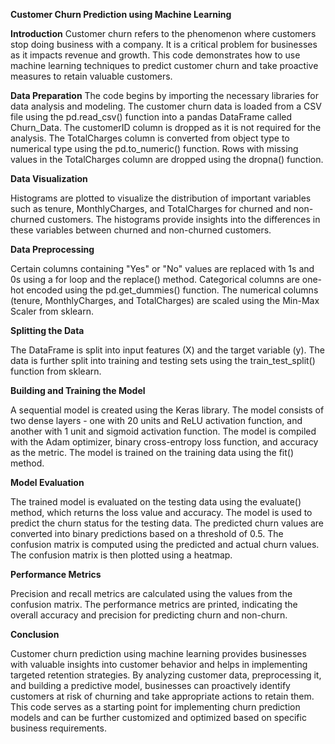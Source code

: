 **Customer Churn Prediction using Machine Learning**

**Introduction**
Customer churn refers to the phenomenon where customers stop doing business with a company. It is a critical problem for businesses as it impacts revenue and growth. This code demonstrates how to use machine learning techniques to predict customer churn and take proactive measures to retain valuable customers.

**Data Preparation**
The code begins by importing the necessary libraries for data analysis and modeling.
The customer churn data is loaded from a CSV file using the pd.read_csv() function into a pandas DataFrame called Churn_Data.
The customerID column is dropped as it is not required for the analysis.
The TotalCharges column is converted from object type to numerical type using the pd.to_numeric() function.
Rows with missing values in the TotalCharges column are dropped using the dropna() function.

**Data Visualization**

Histograms are plotted to visualize the distribution of important variables such as tenure, MonthlyCharges, and TotalCharges for churned and non-churned customers.
The histograms provide insights into the differences in these variables between churned and non-churned customers.

**Data Preprocessing**

Certain columns containing "Yes" or "No" values are replaced with 1s and 0s using a for loop and the replace() method.
Categorical columns are one-hot encoded using the pd.get_dummies() function.
The numerical columns (tenure, MonthlyCharges, and TotalCharges) are scaled using the Min-Max Scaler from sklearn.

**Splitting the Data**

The DataFrame is split into input features (X) and the target variable (y).
The data is further split into training and testing sets using the train_test_split() function from sklearn.

**Building and Training the Model**

A sequential model is created using the Keras library.
The model consists of two dense layers - one with 20 units and ReLU activation function, and another with 1 unit and sigmoid activation function.
The model is compiled with the Adam optimizer, binary cross-entropy loss function, and accuracy as the metric.
The model is trained on the training data using the fit() method.

**Model Evaluation**

The trained model is evaluated on the testing data using the evaluate() method, which returns the loss value and accuracy.
The model is used to predict the churn status for the testing data.
The predicted churn values are converted into binary predictions based on a threshold of 0.5.
The confusion matrix is computed using the predicted and actual churn values.
The confusion matrix is then plotted using a heatmap.

**Performance Metrics**

Precision and recall metrics are calculated using the values from the confusion matrix.
The performance metrics are printed, indicating the overall accuracy and precision for predicting churn and non-churn.

**Conclusion**

Customer churn prediction using machine learning provides businesses with valuable insights into customer behavior and helps in implementing targeted retention strategies. By analyzing customer data, preprocessing it, and building a predictive model, businesses can proactively identify customers at risk of churning and take appropriate actions to retain them. This code serves as a starting point for implementing churn prediction models and can be further customized and optimized based on specific business requirements.
